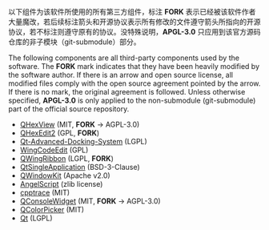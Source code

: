 以下组件为该软件所使用的所有第三方组件，标注 **FORK** 表示已经被该软件作者大量魔改，若后续标注箭头和开源协议表示所有修改的文件遵守箭头所指向的开源协议，若不标注则遵守原有的协议。没特殊说明，**APGL-3.0** 只应用到该官方源码仓库的非子模块（git-submodule）部分。

The following components are all third-party components used by the software. The **FORK** mark indicates that they have been heavily modified by the software author. If there is an arrow and open source license, all modified files comply with the open source agreement pointed by the arrow. If there is no mark, the original agreement is followed. Unless otherwise specified, **APGL-3.0** is only applied to the non-submodule (git-submodule) part of the official source repository.

* [QHexView](https://github.com/Dax89/QHexView/tree/master) (MIT, **FORK** -> AGPL-3.0)
* [QHexEdit2](https://github.com/Simsys/qhexedit2) (GPL, **FORK**)
* [Qt-Advanced-Docking-System](https://github.com/githubuser0xFFFF/Qt-Advanced-Docking-System) (LGPL)
* [WingCodeEdit](https://github.com/Wing-summer/WingCodeEdit) (GPL)
* [QWingRibbon](https://github.com/martijnkoopman/Qt-Ribbon-Widget) (LGPL, **FORK**)
* [QtSingleApplication](https://github.com/qtproject/qt-solutions/tree/master/qtsingleapplication) (BSD-3-Clause)
* [QWindowKit](https://github.com/stdware/qwindowkit) (Apache v2.0)
* [AngelScript](https://github.com/codecat/angelscript-mirror) (zlib license)
* [cpptrace](https://github.com/jeremy-rifkin/cpptrace) (MIT)
* [QConsoleWidget](https://github.com/gapost/qconsolewidget) (MIT, **FORK** -> AGPL-3.0)
* [QColorPicker](https://github.com/arsdever/qcolorpicker) (MIT)
* [Qt](https://www.qt.io/) (LGPL)

